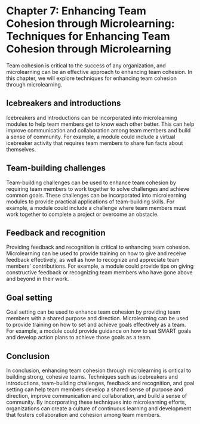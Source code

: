 Chapter 7: Enhancing Team Cohesion through Microlearning: Techniques for Enhancing Team Cohesion through Microlearning
======================================================================================================================

Team cohesion is critical to the success of any organization, and microlearning can be an effective approach to enhancing team cohesion. In this chapter, we will explore techniques for enhancing team cohesion through microlearning.

Icebreakers and introductions
-----------------------------

Icebreakers and introductions can be incorporated into microlearning modules to help team members get to know each other better. This can help improve communication and collaboration among team members and build a sense of community. For example, a module could include a virtual icebreaker activity that requires team members to share fun facts about themselves.

Team-building challenges
------------------------

Team-building challenges can be used to enhance team cohesion by requiring team members to work together to solve challenges and achieve common goals. These challenges can be incorporated into microlearning modules to provide practical applications of team-building skills. For example, a module could include a challenge where team members must work together to complete a project or overcome an obstacle.

Feedback and recognition
------------------------

Providing feedback and recognition is critical to enhancing team cohesion. Microlearning can be used to provide training on how to give and receive feedback effectively, as well as how to recognize and appreciate team members' contributions. For example, a module could provide tips on giving constructive feedback or recognizing team members who have gone above and beyond in their work.

Goal setting
------------

Goal setting can be used to enhance team cohesion by providing team members with a shared purpose and direction. Microlearning can be used to provide training on how to set and achieve goals effectively as a team. For example, a module could provide guidance on how to set SMART goals and develop action plans to achieve those goals as a team.

Conclusion
----------

In conclusion, enhancing team cohesion through microlearning is critical to building strong, cohesive teams. Techniques such as icebreakers and introductions, team-building challenges, feedback and recognition, and goal setting can help team members develop a shared sense of purpose and direction, improve communication and collaboration, and build a sense of community. By incorporating these techniques into microlearning efforts, organizations can create a culture of continuous learning and development that fosters collaboration and cohesion among team members.
